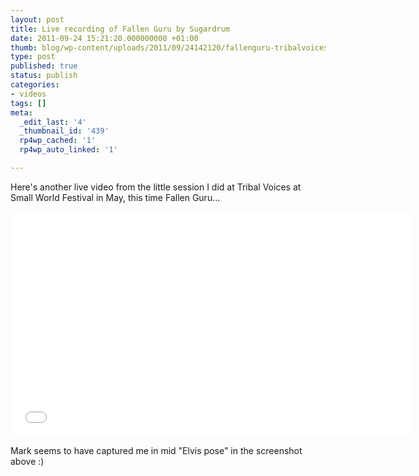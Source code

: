 ```yaml
---
layout: post
title: Live recording of Fallen Guru by Sugardrum
date: 2011-09-24 15:21:20.000000000 +01:00
thumb: blog/wp-content/uploads/2011/09/24142120/fallenguru-tribalvoices.jpg
type: post
published: true
status: publish
categories:
- videos
tags: []
meta:
  _edit_last: '4'
  _thumbnail_id: '439'
  rp4wp_cached: '1'
  rp4wp_auto_linked: '1'

---
```

<p>Here's another live video from the little session I did at Tribal Voices at Small World Festival in May, this time Fallen Guru...</p>

<div class="embed-responsive embed-responsive-16by9" id="videoPlayer"><iframe src="//www.youtube.com/embed/orN0sNEZS48" frameborder="0" width="640" height="360"></iframe></div>

<p>Mark seems to have captured me in mid "Elvis pose" in the screenshot above :)</p>
<p>&nbsp;</p>
